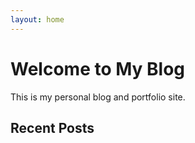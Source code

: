 ```yaml
---
layout: home
---
```


# Welcome to My Blog

This is my personal blog and portfolio site.

## Recent Posts

